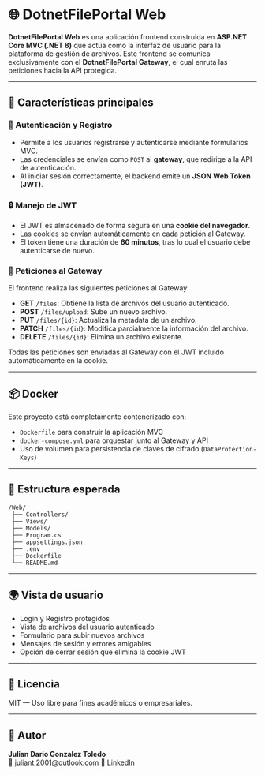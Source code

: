 
# 🌐 DotnetFilePortal Web

**DotnetFilePortal Web** es una aplicación frontend construida en **ASP.NET Core MVC (.NET 8)** que actúa como la interfaz de usuario para la plataforma de gestión de archivos. Este frontend se comunica exclusivamente con el **DotnetFilePortal Gateway**, el cual enruta las peticiones hacia la API protegida.

---

## 🧩 Características principales

### 🔐 Autenticación y Registro
- Permite a los usuarios registrarse y autenticarse mediante formularios MVC.
- Las credenciales se envían como `POST` al **gateway**, que redirige a la API de autenticación.
- Al iniciar sesión correctamente, el backend emite un **JSON Web Token (JWT)**.

### 🔒 Manejo de JWT
- El JWT es almacenado de forma segura en una **cookie del navegador**.
- Las cookies se envían automáticamente en cada petición al Gateway.
- El token tiene una duración de **60 minutos**, tras lo cual el usuario debe autenticarse de nuevo.

### 🔁 Peticiones al Gateway
El frontend realiza las siguientes peticiones al Gateway:

- **GET** `/files`: Obtiene la lista de archivos del usuario autenticado.
- **POST** `/files/upload`: Sube un nuevo archivo.
- **PUT** `/files/{id}`: Actualiza la metadata de un archivo.
- **PATCH** `/files/{id}`: Modifica parcialmente la información del archivo.
- **DELETE** `/files/{id}`: Elimina un archivo existente.

Todas las peticiones son enviadas al Gateway con el JWT incluido automáticamente en la cookie.

---

## 📦 Docker

Este proyecto está completamente contenerizado con:

- `Dockerfile` para construir la aplicación MVC
- `docker-compose.yml` para orquestar junto al Gateway y API
- Uso de volumen para persistencia de claves de cifrado (`DataProtection-Keys`)

---

## 🧱 Estructura esperada

```
/Web/
 ├── Controllers/
 ├── Views/
 ├── Models/
 ├── Program.cs
 ├── appsettings.json
 ├── .env
 ├── Dockerfile
 └── README.md
```

---

## 🌍 Vista de usuario

- Login y Registro protegidos
- Vista de archivos del usuario autenticado
- Formulario para subir nuevos archivos
- Mensajes de sesión y errores amigables
- Opción de cerrar sesión que elimina la cookie JWT

---

## 📝 Licencia

MIT — Uso libre para fines académicos o empresariales.

---

## 🙌 Autor

**Julian Dario Gonzalez Toledo**  
📧 juliant.2001@outlook.com
🔗 [LinkedIn](https://www.linkedin.com/in/julian-dario-gonzalez-toledo-402482223/)
